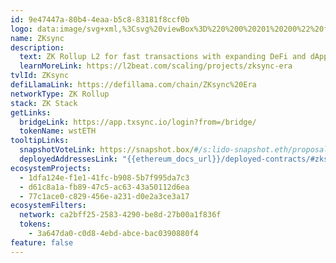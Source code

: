 ```yaml
---
id: 9e47447a-80b4-4eaa-b5c8-83181f8ccf0b
logo: data:image/svg+xml,%3Csvg%20viewBox%3D%220%200%20201%20200%22%20fill%3D%22none%22%20xmlns%3D%22http%3A%2F%2Fwww.w3.org%2F2000%2Fsvg%22%3E%0A%3Cpath%20fill-rule%3D%22evenodd%22%20clip-rule%3D%22evenodd%22%20d%3D%22M159.419%2099.5063L125.714%2065.9531V90.5116L92.2617%20115.121H125.714V133.059L159.419%2099.5063Z%22%20fill%3D%22black%22%2F%3E%0A%3Cpath%20fill-rule%3D%22evenodd%22%20clip-rule%3D%22evenodd%22%20d%3D%22M40.668%2099.5061L74.3728%20133.059V108.652L107.825%2083.8412H74.3728V65.9023L40.668%2099.5061Z%22%20fill%3D%22black%22%2F%3E%0A%3Cg%20filter%3D%22url(%23filter0_f_16862_3784)%22%3E%0A%3Cpath%20fill-rule%3D%22evenodd%22%20clip-rule%3D%22evenodd%22%20d%3D%22M165.669%2093.4282L131.964%2059.875V84.4335L98.5117%20109.043H131.964V126.981L165.669%2093.4282Z%22%20fill%3D%22black%22%20fill-opacity%3D%220.5%22%2F%3E%0A%3Cpath%20fill-rule%3D%22evenodd%22%20clip-rule%3D%22evenodd%22%20d%3D%22M46.918%2093.4279L80.6228%20126.981V102.574L114.075%2077.7631H80.6228V59.8242L46.918%2093.4279Z%22%20fill%3D%22black%22%20fill-opacity%3D%220.5%22%2F%3E%0A%3C%2Fg%3E%0A%3Cdefs%3E%0A%3Cfilter%20id%3D%22filter0_f_16862_3784%22%20x%3D%2232.918%22%20y%3D%2245.8242%22%20width%3D%22146.75%22%20height%3D%2295.1562%22%20filterUnits%3D%22userSpaceOnUse%22%20color-interpolation-filters%3D%22sRGB%22%3E%0A%3CfeFlood%20flood-opacity%3D%220%22%20result%3D%22BackgroundImageFix%22%2F%3E%0A%3CfeBlend%20mode%3D%22normal%22%20in%3D%22SourceGraphic%22%20in2%3D%22BackgroundImageFix%22%20result%3D%22shape%22%2F%3E%0A%3CfeGaussianBlur%20stdDeviation%3D%227%22%20result%3D%22effect1_foregroundBlur_16862_3784%22%2F%3E%0A%3C%2Ffilter%3E%0A%3C%2Fdefs%3E%0A%3C%2Fsvg%3E%0A
name: ZKsync
description:
  text: ZK Rollup L2 for fast transactions with expanding DeFi and dApp support.
  learnMoreLink: https://l2beat.com/scaling/projects/zksync-era
tvlId: ZKsync
defiLlamaLink: https://defillama.com/chain/ZKsync%20Era
networkType: ZK Rollup
stack: ZK Stack
getLinks:
  bridgeLink: https://app.txsync.io/login?from=/bridge/
  tokenName: wstETH
tooltipLinks:
  snapshotVoteLink: https://snapshot.box/#/s:lido-snapshot.eth/proposal/0xd6c4a71c36bef27c4b5997223bd8612fe19177b46b238e78802a4a27fd5cdc9e
  deployedAddressesLink: "{{ethereum_docs_url}}/deployed-contracts/#zksync"
ecosystemProjects:
  - 1dfa124e-f1e1-41fc-b908-5b7f995da7c3
  - d61c8a1a-fb89-47c5-ac63-43a50112d6ea
  - 77c1ace0-c829-456e-a231-d0e2a3ce3a17
ecosystemFilters:
  network: ca2bff25-2583-4290-be8d-27b00a1f836f
  tokens:
    - 3a647da0-c0d8-4ebd-abce-bac0390880f4
feature: false
---
```

